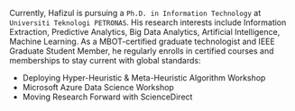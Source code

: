 Currently, Hafizul is pursuing a `Ph.D. in Information Technology` at `Universiti Teknologi PETRONAS`. His research interests include Information Extraction, Predictive Analytics, Big Data Analytics, Artificial Intelligence, Machine Learning. As a MBOT-certified graduate technologist and IEEE Graduate Student Member, he regularly enrolls in certified courses and memberships to stay current with global standards:

<ul>
	<li>Deploying Hyper-Heuristic &amp; Meta-Heuristic Algorithm Workshop</li>
	<li>Microsoft Azure Data Science Workshop</li>
	<li>Moving Research Forward with ScienceDirect</li>
</ul>
